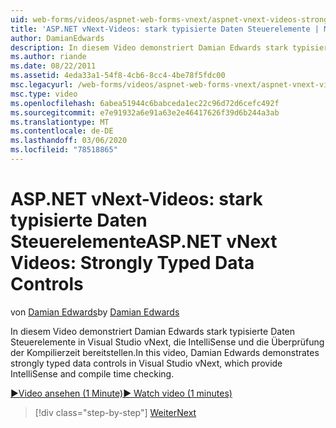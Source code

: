 ```yaml
---
uid: web-forms/videos/aspnet-web-forms-vnext/aspnet-vnext-videos-strongly-typed-data-controls
title: 'ASP.NET vNext-Videos: stark typisierte Daten Steuerelemente | Microsoft-Dokumentation'
author: DamianEdwards
description: In diesem Video demonstriert Damian Edwards stark typisierte Daten Steuerelemente in Visual Studio vNext, die IntelliSense und die Überprüfung der Kompilierzeit bereitstellen.
ms.author: riande
ms.date: 08/22/2011
ms.assetid: 4eda33a1-54f8-4cb6-8cc4-4be78f5fdc00
msc.legacyurl: /web-forms/videos/aspnet-web-forms-vnext/aspnet-vnext-videos-strongly-typed-data-controls
msc.type: video
ms.openlocfilehash: 6abea51944c6babceda1ec22c96d72d6cefc492f
ms.sourcegitcommit: e7e91932a6e91a63e2e46417626f39d6b244a3ab
ms.translationtype: MT
ms.contentlocale: de-DE
ms.lasthandoff: 03/06/2020
ms.locfileid: "78518865"
---
```

# <a name="aspnet-vnext-videos-strongly-typed-data-controls"></a><span data-ttu-id="5896e-103">ASP.NET vNext-Videos: stark typisierte Daten Steuerelemente</span><span class="sxs-lookup"><span data-stu-id="5896e-103">ASP.NET vNext Videos: Strongly Typed Data Controls</span></span>

<span data-ttu-id="5896e-104">von [Damian Edwards](https://github.com/DamianEdwards)</span><span class="sxs-lookup"><span data-stu-id="5896e-104">by [Damian Edwards](https://github.com/DamianEdwards)</span></span>

<span data-ttu-id="5896e-105">In diesem Video demonstriert Damian Edwards stark typisierte Daten Steuerelemente in Visual Studio vNext, die IntelliSense und die Überprüfung der Kompilierzeit bereitstellen.</span><span class="sxs-lookup"><span data-stu-id="5896e-105">In this video, Damian Edwards demonstrates strongly typed data controls in Visual Studio vNext, which provide IntelliSense and compile time checking.</span></span>

[<span data-ttu-id="5896e-106">&#9654;Video ansehen (1 Minute)</span><span class="sxs-lookup"><span data-stu-id="5896e-106">&#9654; Watch video (1 minutes)</span></span>](https://channel9.msdn.com/Blogs/ASP-NET-Site-Videos/aspnet-vnext-videos-strongly-typed-data-controls)

> [!div class="step-by-step"]
> [<span data-ttu-id="5896e-107">Weiter</span><span class="sxs-lookup"><span data-stu-id="5896e-107">Next</span></span>](aspnet-vnext-videos-model-binding-part-1-selecting-data.md)
